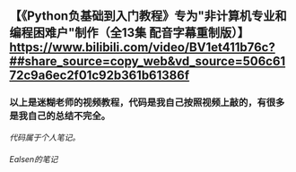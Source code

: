 ## 【《Python负基础到入门教程》专为"非计算机专业和编程困难户"制作（全13集 配音字幕重制版）】 https://www.bilibili.com/video/BV1et411b76c?##share_source=copy_web&vd_source=506c6172c9a6ec2f01c92b361b61386f
  
  
### 以上是迷糊老师的视频教程，代码是我自己按照视频上敲的，有很多是我自己的总结不完全。
  
 *代码属于个人笔记。* 
###### Ealsen的笔记